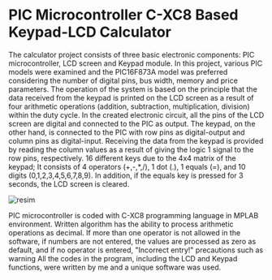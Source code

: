 # PIC Microcontroller C-XC8 Based Keypad-LCD Calculator

The calculator project consists of three basic electronic components: PIC microcontroller, LCD screen and Keypad module. In this project, various PIC models were examined and the PIC16F873A model was preferred considering the number of digital pins, bus width, memory and price parameters. The operation of the system is based on the principle that the data received from the keypad is printed on the LCD screen as a result of four arithmetic operations (addition, subtraction, multiplication, division) within the duty cycle. In the created electronic circuit, all the pins of the LCD screen are digital and connected to the PIC as output. The keypad, on the other hand, is connected to the PIC with row pins as digital-output and column pins as digital-input. Receiving the data from the keypad is provided by reading the column values ​​as a result of giving the logic 1 signal to the row pins, respectively. 16 different keys due to the 4x4 matrix of the keypad; It consists of 4 operators (+,-,*,/), 1 dot (.), 1 equals (=), and 10 digits (0,1,2,3,4,5,6,7,8,9). In addition, if the equals key is pressed for 3 seconds, the LCD screen is cleared.

![resim](https://github.com/mehmet-engineer/PIC_Keypad_LCD_Hesap_Makinesi/blob/main/proteus.png)

PIC microcontroller is coded with C-XC8 programming language in MPLAB environment. Written algorithm has the ability to process arithmetic operations as decimal. If more than one operator is not allowed in the software, if numbers are not entered, the values are processed as zero as default, and if no operator is entered, "Incorrect entry!" precautions such as warning All the codes in the program, including the LCD and Keypad functions, were written by me and a unique software was used.
